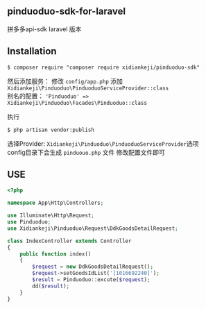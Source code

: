 ## pinduoduo-sdk-for-laravel
拼多多api-sdk laravel 版本
## Installation

```shell
$ composer require "composer require xidiankeji/pinduoduo-sdk"
```
然后添加服务： 修改 `config/app.php` 添加`Xidiankeji\Pinduoduo\PinduoduoServiceProvider::class`  
别名的配置： `'Pinduoduo' => Xidiankeji\Pinduoduo\Facades\Pinduoduo::class`

执行
```shell
$ php artisan vendor:publish
```
选择Provider: `Xidiankeji\Pinduoduo\PinduoduoServiceProvider`选项  
config目录下会生成 `pinduouo.php` 文件 修改配置文件即可

## USE

```php
<?php

namespace App\Http\Controllers;

use Illuminate\Http\Request;
use Pinduoduo;
use Xidiankeji\Pinduoduo\Request\DdkGoodsDetailRequest;

class IndexController extends Controller
{
    public function index()
    {
        $request = new DdkGoodsDetailRequest();
        $request->setGoodsIdList('[1016692240]');
        $result = Pinduoduo::excute($request);
        dd($result);
    }
}

```